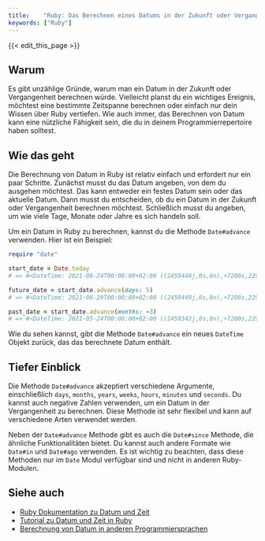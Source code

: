 ```yaml
---
title:    "Ruby: Das Berechnen eines Datums in der Zukunft oder Vergangenheit."
keywords: ["Ruby"]
---
```


{{< edit_this_page >}}

## Warum
Es gibt unzählige Gründe, warum man ein Datum in der Zukunft oder Vergangenheit berechnen würde. Vielleicht planst du ein wichtiges Ereignis, möchtest eine bestimmte Zeitspanne berechnen oder einfach nur dein Wissen über Ruby vertiefen. Wie auch immer, das Berechnen von Datum kann eine nützliche Fähigkeit sein, die du in deinem Programmierrepertoire haben solltest.

## Wie das geht

Die Berechnung von Datum in Ruby ist relativ einfach und erfordert nur ein paar Schritte. Zunächst musst du das Datum angeben, von dem du ausgehen möchtest. Das kann entweder ein festes Datum sein oder das aktuelle Datum. Dann musst du entscheiden, ob du ein Datum in der Zukunft oder Vergangenheit berechnen möchtest. Schließlich musst du angeben, um wie viele Tage, Monate oder Jahre es sich handeln soll.

Um ein Datum in Ruby zu berechnen, kannst du die Methode `Date#advance` verwenden. Hier ist ein Beispiel:

```Ruby
require "date"

start_date = Date.today
# => #<DateTime: 2021-08-24T00:00:00+02:00 ((2459444j,0s,0n),+7200s,2299161j)>

future_date = start_date.advance(days: 5)
# => #<DateTime: 2021-08-29T00:00:00+02:00 ((2459449j,0s,0n),+7200s,2299161j)>

past_date = start_date.advance(months: -3)
# => #<DateTime: 2021-05-24T00:00:00+02:00 ((2459342j,0s,0n),+7200s,2299161j)>
```

Wie du sehen kannst, gibt die Methode `Date#advance` ein neues `DateTime` Objekt zurück, das das berechnete Datum enthält.

## Tiefer Einblick

Die Methode `Date#advance` akzeptiert verschiedene Argumente, einschließlich `days`, `months`, `years`, `weeks`, `hours`, `minutes` und `seconds`. Du kannst auch negative Zahlen verwenden, um ein Datum in der Vergangenheit zu berechnen. Diese Methode ist sehr flexibel und kann auf verschiedene Arten verwendet werden.

Neben der `Date#advance` Methode gibt es auch die `Date#since` Methode, die ähnliche Funktionalitäten bietet. Du kannst auch andere Formate wie `Date#in` und `Date#ago` verwenden. Es ist wichtig zu beachten, dass diese Methoden nur im `Date` Modul verfügbar sind und nicht in anderen Ruby-Modulen.

## Siehe auch
- [Ruby Dokumentation zu Datum und Zeit](https://ruby-doc.org/stdlib-2.7.0/libdoc/date/rdoc/Date.html)
- [Tutorial zu Datum und Zeit in Ruby](https://www.rubyguides.com/2019/07/ruby-date-and-time/)
- [Berechnung von Datum in anderen Programmiersprachen](https://www.journaldev.com/33226/add-subtract-days-hours-minutes-date-time-python-java-php)